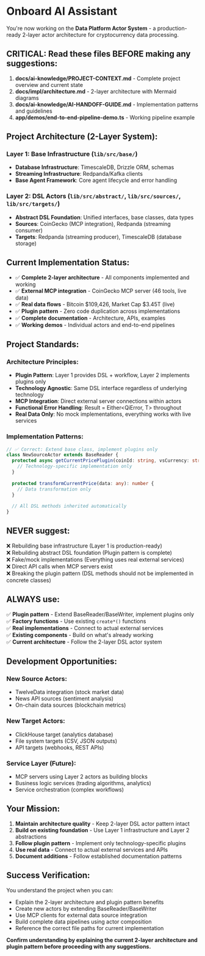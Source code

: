 # Onboard AI Assistant

You're now working on the **Data Platform Actor System** - a production-ready 2-layer actor architecture for cryptocurrency data processing.

## CRITICAL: Read these files BEFORE making any suggestions:

1. **docs/ai-knowledge/PROJECT-CONTEXT.md** - Complete project overview and current state
2. **docs/impl/architecture.md** - 2-layer architecture with Mermaid diagrams
3. **docs/ai-knowledge/AI-HANDOFF-GUIDE.md** - Implementation patterns and guidelines
4. **app/demos/end-to-end-pipeline-demo.ts** - Working pipeline example

## Project Architecture (2-Layer System):

### **Layer 1: Base Infrastructure** (`lib/src/base/`)
- **Database Infrastructure**: TimescaleDB, Drizzle ORM, schemas
- **Streaming Infrastructure**: Redpanda/Kafka clients  
- **Base Agent Framework**: Core agent lifecycle and error handling

### **Layer 2: DSL Actors** (`lib/src/abstract/`, `lib/src/sources/`, `lib/src/targets/`)
- **Abstract DSL Foundation**: Unified interfaces, base classes, data types
- **Sources**: CoinGecko (MCP integration), Redpanda (streaming consumer)
- **Targets**: Redpanda (streaming producer), TimescaleDB (database storage)

## Current Implementation Status:

- ✅ **Complete 2-layer architecture** - All components implemented and working
- ✅ **External MCP integration** - CoinGecko MCP server (46 tools, live data)
- ✅ **Real data flows** - Bitcoin $109,426, Market Cap $3.45T (live)
- ✅ **Plugin pattern** - Zero code duplication across implementations
- ✅ **Complete documentation** - Architecture, APIs, examples
- ✅ **Working demos** - Individual actors and end-to-end pipelines

## Project Standards:

### **Architecture Principles**:
- **Plugin Pattern**: Layer 1 provides DSL + workflow, Layer 2 implements plugins only
- **Technology Agnostic**: Same DSL interface regardless of underlying technology  
- **MCP Integration**: Direct external server connections within actors
- **Functional Error Handling**: Result<T> = Either<QiError, T> throughout
- **Real Data Only**: No mock implementations, everything works with live services

### **Implementation Patterns**:
```typescript
// ✅ Correct: Extend base class, implement plugins only
class NewSourceActor extends BaseReader {
  protected async getCurrentPricePlugin(coinId: string, vsCurrency: string): Promise<any> {
    // Technology-specific implementation only
  }
  
  protected transformCurrentPrice(data: any): number {
    // Data transformation only
  }
  
  // All DSL methods inherited automatically
}
```

## NEVER suggest:

❌ Rebuilding base infrastructure (Layer 1 is production-ready)  
❌ Rebuilding abstract DSL foundation (Plugin pattern is complete)  
❌ Fake/mock implementations (Everything uses real external services)  
❌ Direct API calls when MCP servers exist  
❌ Breaking the plugin pattern (DSL methods should not be implemented in concrete classes)

## ALWAYS use:

✅ **Plugin pattern** - Extend BaseReader/BaseWriter, implement plugins only  
✅ **Factory functions** - Use existing `create*()` functions  
✅ **Real implementations** - Connect to actual external services  
✅ **Existing components** - Build on what's already working  
✅ **Current architecture** - Follow the 2-layer DSL actor system

## Development Opportunities:

### **New Source Actors**:
- TwelveData integration (stock market data)
- News API sources (sentiment analysis)
- On-chain data sources (blockchain metrics)

### **New Target Actors**:
- ClickHouse target (analytics database)  
- File system targets (CSV, JSON outputs)
- API targets (webhooks, REST APIs)

### **Service Layer (Future)**:
- MCP servers using Layer 2 actors as building blocks
- Business logic services (trading algorithms, analytics)
- Service orchestration (complex workflows)

## Your Mission:

1. **Maintain architecture quality** - Keep 2-layer DSL actor pattern intact
2. **Build on existing foundation** - Use Layer 1 infrastructure and Layer 2 abstractions
3. **Follow plugin pattern** - Implement only technology-specific plugins
4. **Use real data** - Connect to actual external services and APIs
5. **Document additions** - Follow established documentation patterns

## Success Verification:

You understand the project when you can:
- Explain the 2-layer architecture and plugin pattern benefits
- Create new actors by extending BaseReader/BaseWriter
- Use MCP clients for external data source integration  
- Build complete data pipelines using actor composition
- Reference the correct file paths for current implementation

**Confirm understanding by explaining the current 2-layer architecture and plugin pattern before proceeding with any suggestions.**